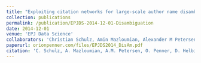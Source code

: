 ```yaml
---
title: "Exploiting citation networks for large-scale author name disambiguation"
collection: publications
permalink: /publication/EPJDS-2014-12-01-Disambiguation
date: 2014-12-01
venue: 'EPJ Data Science'
collaborators: 'Christian Schulz, Amin Mazloumian, Alexander M Petersen and Dirk Helbing'
paperurl: orionpenner.com/files/EPJDS2014_DisAm.pdf
citation: 'C. Schulz, A. Mazloumian, A.M. Petersen, O. Penner, D. Helbing (2014) &quot;Exploiting citation networks for large-scale author name disambiguation&quot; <i>EPJ Data Science</i>. 3(1)'
---
```

